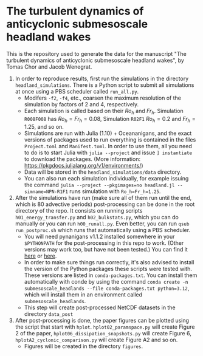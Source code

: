 # The turbulent dynamics of anticyclonic submesoscale headland wakes

This is the repository used to generate the data for the manuscript "The turbulent dynamics of
anticyclonic submesoscale headland wakes", by Tomas Chor and Jacob Wenegrat.


1. In order to reproduce results, first run the simulations in the directory `headland_simulations`.
There is a Python script to submit all simulations at once using a PBS scheduler called `run_all.py`.
   - Modifers `-f2`, `-f4`, etc., coarsen the maximum resolution of the simulation by factors of 2
     and 4, respectively.
   - Each simulation is called based on their $Ro_h$ and $Fr_h$. Simulation `R008F008` has
     $Ro_h=Fr_h=0.08$, Simulation `R02F1` $Ro_h=0.2$ and $Fr_h=1.25$, and so on.
   - Simulations are run with Julia (1.10) + Oceananigans, and the exact versions of packages used to run
     everything is contained in the files `Project.toml` and `Manifest.toml`. In order to use them,
     all you need to do is to start Julia with `julia --project` and issue `] instantiate` to
    download the packages. (More information: https://pkgdocs.julialang.org/v1/environments/)
   - Data will be stored in the `headland_simulations/data` directory.
   - You can also run each simulation individually, for example issuing the command `julia --project
     --pkgimages=no headland.jl --simname=NPN-R1F1` runs simulation with `Ro_h=Fr_h=1.25`.
2. After the simulations have run (make sure all of them run until the end, which is 80 advective
   periods) post-processing can be done in the root directory of the repo. It consists on running
   scripts `h01_energy_transfer.py` and `h02_bulkstats.py`, which you can do manually or you can run
   `h00_runall.py`. Even better, you can run `qsub run_postproc.sh` which runs that automatically
   using a PBS scheduler.
   - You will need pynanigans v1.1.2 installed somewhere in your `$PYTHONPATH` for the post-processing in this repo to work.
     (Other versions may work too, but have not been tested.) You can find it
     [here](https://zenodo.org/records/14277985) or
     [here](https://github.com/tomchor/pynanigans/releases/tag/v.1.1.2).
   - In order to make sure things run correctly, it's also advised to install the version of the
     Python packages these scripts were tested with. These versions are listed in
     `conda-packages.txt`. You can install them automatically with conde by using the command `conda
     create -n submesoscale_headlands --file conda-packages.txt python=3.12`, which will install them
     in an environment called `submesoscale_headlands`.
   - This step will create post-processed NetCDF datasets in the directory `data_post`
3. After post-processing is done, the paper figures can be plotted using the script that start with
   `hplot`. `hplot02_paramspace.py` will create Figure 2 of the paper,
   `hplot06_dissipation_snapshots.py` will create Figure 6, `hplotA2_cyclonic_comparison.py` will
   create Figure A2 and so on.
   - Figures will be created in the directory `figures`.
